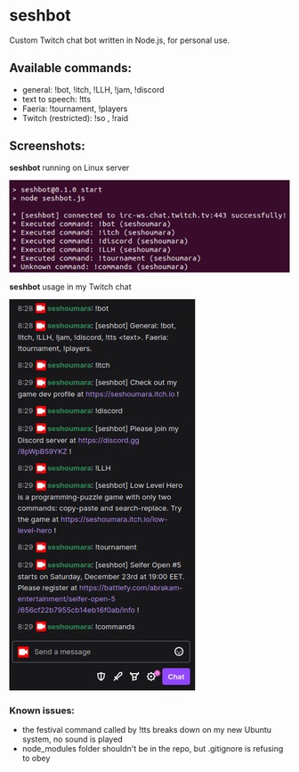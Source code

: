 # seshbot

Custom Twitch chat bot written in Node.js, for personal use.

## Available commands:

- general: !bot, !itch, !LLH, !jam, !discord
- text to speech: !tts <test>
- Faeria: !tournament, !players
- Twitch (restricted): !so <streamer>, !raid <streamer>

## Screenshots:

**seshbot** running on Linux server

![seshbot server](https://raw.githubusercontent.com/seshoumara/seshbot/main/Screenshots/seshbot_CLI.png)

**seshbot** usage in my Twitch chat

![seshbot Twitch](https://raw.githubusercontent.com/seshoumara/seshbot/main/Screenshots/seshbot_Twitch.png)

### Known issues:

- the festival command called by !tts breaks down on my new Ubuntu system, no sound is played
- node_modules folder shouldn't be in the repo, but .gitignore is refusing to obey
